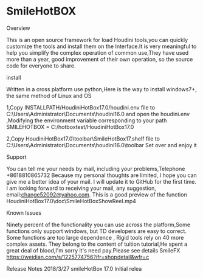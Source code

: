 # SmileHotBOX
Overview

This is an open source framework for load Houdini tools,you can quickly customize the tools and install them on the Interface.It is very meaningful to help you simplify the complex operation of common use,They have used more than a year, good improvement of their own operation, so the source code for everyone to share.

install

Written in a cross platform use python,Here is the way to install windows7+, the same method of Linux and OS

1,Copy  INSTALLPATH/HoudiniHotBox17.0/houdini.env file to  C:\Users\Administrator\Documents\houdini16.0  and open the houdini.env ,Modifying the environment variable corresponding to your path   SMILEHOTBOX = C:/hotboxtest/HoudiniHotBox17.0  

2,Copy  HoudiniHotBox17.0\toolbar\SmileHotBox17.shelf file to C:\Users\Administrator\Documents\houdini16.0\toolbar
Set over and enjoy it

Support

You can tell me your needs by mail, including your problems,Telephone +8618810865732
Because my personal thoughts are limited, I hope you can give me a better idea of your mail. I will update it to GitHub for the first time. I am looking forward to receiving your mail, any suggestion, email:change52092@yahoo.com.
This is a good preview of the function
HoudiniHotBox17.0\doc\SmileHotBoxShowReel.mp4

Known Issues

Ninety percent of the functionality you can use across the platform,Some functions only support windows, but TD developers are easy to correct. Some functions are too large dependence , Rigid tools rely on 40 more complex assets. They belong to the content of tuition tutorial,He spent a great deal of blood,I'm sorry it's need pay.Please see details SmileFX  https://weidian.com/s/1225774756?ifr=shopdetail&wfr=c

Release Notes
2018/3/27 smileHotBox 17.0   Initial relea
